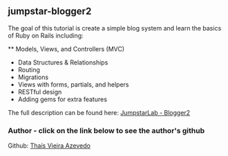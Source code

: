 ## jumpstar-blogger2

The goal of this tutorial is create a simple blog system and learn the basics of Ruby on Rails including:

** Models, Views, and Controllers (MVC)
* Data Structures & Relationships
* Routing
* Migrations
* Views with forms, partials, and helpers
* RESTful design
* Adding gems for extra features

The full description can be found here: <a href="http://tutorials.jumpstartlab.com/projects/blogger.html">JumpstarLab - Blogger2</a> 

### Author - click on the link below to see the author's github    
Github: <a href="https://github.com/thsvr">Thaís Vieira Azevedo</a>